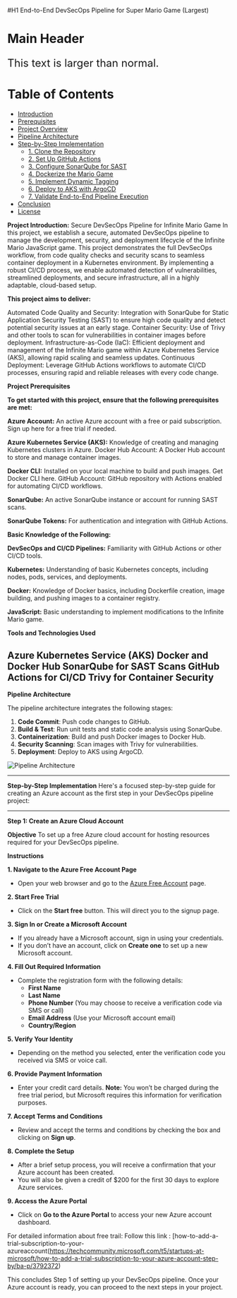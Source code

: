 #H1 End-to-End DevSecOps Pipeline for Super Mario Game (Largest)
# Main Header
<p style="font-size:24px">This text is larger than normal.</p>


# **Table of Contents**

- [Introduction](#introduction)
- [Prerequisites](#prerequisites)
- [Project Overview](#project-overview)
- [Pipeline Architecture](#pipeline-architecture)
- [Step-by-Step Implementation](#step-by-step-implementation)
  - [1. Clone the Repository](#1-clone-the-repository)
  - [2. Set Up GitHub Actions](#2-set-up-github-actions)
  - [3. Configure SonarQube for SAST](#3-configure-sonarqube-for-sast)
  - [4. Dockerize the Mario Game](#4-dockerize-the-mario-game)
  - [5. Implement Dynamic Tagging](#5-implement-dynamic-tagging)
  - [6. Deploy to AKS with ArgoCD](#6-deploy-to-aks-with-argocd)
  - [7. Validate End-to-End Pipeline Execution](#7-validate-end-to-end-pipeline-execution)
- [Conclusion](#conclusion)
- [License](#license)

**Project Introduction:** Secure DevSecOps Pipeline for Infinite Mario Game
In this project, we establish a secure, automated DevSecOps pipeline to manage the development, security, and deployment lifecycle of the Infinite Mario JavaScript game. This project demonstrates the full DevSecOps workflow, from code quality checks and security scans to seamless container deployment in a Kubernetes environment. By implementing a robust CI/CD process, we enable automated detection of vulnerabilities, streamlined deployments, and secure infrastructure, all in a highly adaptable, cloud-based setup.

**This project aims to deliver:**

Automated Code Quality and Security: Integration with SonarQube for Static Application Security Testing (SAST) to ensure high code quality and detect potential security issues at an early stage.
Container Security: Use of Trivy and other tools to scan for vulnerabilities in container images before deployment.
Infrastructure-as-Code (IaC): Efficient deployment and management of the Infinite Mario game within Azure Kubernetes Service (AKS), allowing rapid scaling and seamless updates.
Continuous Deployment: Leverage GitHub Actions workflows to automate CI/CD processes, ensuring rapid and reliable releases with every code change.

**Project Prerequisites**

**To get started with this project, ensure that the following prerequisites are met:**

**Azure Account:** An active Azure account with a free or paid subscription. Sign up here for a free trial if needed.

**Azure Kubernetes Service (AKS):** Knowledge of creating and managing Kubernetes clusters in Azure.
Docker Hub Account: A Docker Hub account to store and manage container images.

**Docker CLI:** Installed on your local machine to build and push images. Get Docker CLI here.
GitHub Account: GitHub repository with Actions enabled for automating CI/CD workflows.

**SonarQube:** An active SonarQube instance or account for running SAST scans.

**SonarQube Tokens:** For authentication and integration with GitHub Actions.

**Basic Knowledge of the Following:**

**DevSecOps and CI/CD Pipelines:** Familiarity with GitHub Actions or other CI/CD tools.

**Kubernetes:** Understanding of basic Kubernetes concepts, including nodes, pods, services, and deployments.

**Docker:** Knowledge of Docker basics, including Dockerfile creation, image building, and pushing images to a container registry.

**JavaScript:** Basic understanding to implement modifications to the Infinite Mario game.

**Tools and Technologies Used**

Azure Kubernetes Service (AKS)
Docker and Docker Hub
SonarQube for SAST Scans
GitHub Actions for CI/CD
Trivy for Container Security
---

 **Pipeline Architecture**

The pipeline architecture integrates the following stages:

1. **Code Commit**: Push code changes to GitHub.
2. **Build & Test**: Run unit tests and static code analysis using SonarQube.
3. **Containerization**: Build and push Docker images to Docker Hub.
4. **Security Scanning**: Scan images with Trivy for vulnerabilities.
5. **Deployment**: Deploy to AKS using ArgoCD.

![Pipeline Architecture](path/to/your/image.png)  <!-- Replace with the path to your architecture diagram -->

---

 **Step-by-Step Implementation**
 Here's a focused step-by-step guide for creating an Azure account as the first step in your DevSecOps pipeline project:

---

**Step 1: Create an Azure Cloud Account**

**Objective**
To set up a free Azure cloud account for hosting resources required for your DevSecOps pipeline.

 **Instructions**

**1. Navigate to the Azure Free Account Page**
- Open your web browser and go to the [Azure Free Account](https://azure.microsoft.com/free/) page.

 **2. Start Free Trial**
- Click on the **Start free** button. This will direct you to the signup page.

 **3. Sign In or Create a Microsoft Account**
- If you already have a Microsoft account, sign in using your credentials.
- If you don’t have an account, click on **Create one** to set up a new Microsoft account.

**4. Fill Out Required Information**
- Complete the registration form with the following details:
  - **First Name**
  - **Last Name**
  - **Phone Number** (You may choose to receive a verification code via SMS or call)
  - **Email Address** (Use your Microsoft account email)
  - **Country/Region**

**5. Verify Your Identity**
- Depending on the method you selected, enter the verification code you received via SMS or voice call.
  
**6. Provide Payment Information**
- Enter your credit card details. **Note:** You won’t be charged during the free trial period, but Microsoft requires this information for verification purposes.

**7. Accept Terms and Conditions**
- Review and accept the terms and conditions by checking the box and clicking on **Sign up**.

 **8. Complete the Setup**
- After a brief setup process, you will receive a confirmation that your Azure account has been created.
- You will also be given a credit of $200 for the first 30 days to explore Azure services.

 **9. Access the Azure Portal**
- Click on **Go to the Azure Portal** to access your new Azure account dashboard.

For detailed information about free trail: Follow this link : [how-to-add-a-trial-subscription-to-your-azureaccount(https://techcommunity.microsoft.com/t5/startups-at-microsoft/how-to-add-a-trial-subscription-to-your-azure-account-step-by/ba-p/3792372)
 



This concludes Step 1 of setting up your DevSecOps pipeline. Once your Azure account is ready, you can proceed to the next steps in your project.

